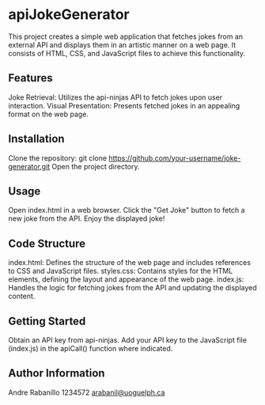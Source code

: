 # apiJokeGenerator

This project creates a simple web application that fetches jokes from an external API and displays them in an artistic manner on a web page. It consists of HTML, CSS, and JavaScript files to achieve this functionality.

## Features
Joke Retrieval: Utilizes the api-ninjas API to fetch jokes upon user interaction.
Visual Presentation: Presents fetched jokes in an appealing format on the web page.

## Installation
Clone the repository: git clone https://github.com/your-username/joke-generator.git
Open the project directory.


## Usage
Open index.html in a web browser.
Click the "Get Joke" button to fetch a new joke from the API.
Enjoy the displayed joke!

## Code Structure
index.html: Defines the structure of the web page and includes references to CSS and JavaScript files.
styles.css: Contains styles for the HTML elements, defining the layout and appearance of the web page.
index.js: Handles the logic for fetching jokes from the API and updating the displayed content.

## Getting Started
Obtain an API key from api-ninjas.
Add your API key to the JavaScript file (index.js) in the apiCall() function where indicated.

## Author Information

Andre Rabanillo
1234572
arabanil@uoguelph.ca
